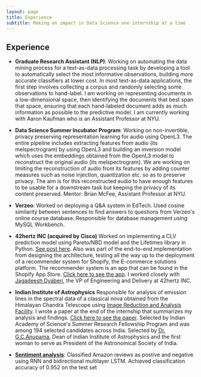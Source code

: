 ```yaml
---
layout: page
title: Experience
subtitle: Making an impact in Data Science one internship at a time
---
```


## Experience
+ **Graduate Research Assistant (NLP)**: Working on automating the data mining process for a text-as-data processing task by developing a tool to automatically select the most informative observations, building more accurate classifiers at lower cost. In most text-as-data applications, the first step involves collecting a corpus and randomly selecting some observations to hand-label. I am working on representing documents in a low-dimensional space, then identifying the documents that best span that space, ensuring that each hand-labeled document adds as much information as possible to the predictive model. I am currently working with Aaron Kaufman who is an Assistant Professor at NYU.


+ **Data Science Summer Incubator Program**: Working on non-invertible, privacy preserving representation learning for audio using OpenL3. The entire pipeline includes extracting features from audio (its melspectrogram) by using OpenL3 and building an inversion model which uses the embeddings obtained from the OpenL3 model to reconstruct the original audio (its melspectrogram). We are working on limiting the reconstruction of audio from its features by adding counter measures such as noise injection, quantization etc. so as to preserve privacy. The aim is for this reconstructed audio to have enough features to be usable for a downstream task but keeping the privacy of its content preserved. Mentor: Brian McFee, Assistant Professor at NYU.


+ **Verzeo**: Worked on deploying a Q&A system in EdTech. Used cosine similarity between sentences to find answers to questions from Verzeo's online course database. Responsible for database management using MySQL Workbench.

+ **42hertz INC (acquired by Cisco)** Worked on implementing a CLV prediction model using Pareto/NBD model and the Lifetimes library in Python. [See post here](https://anushapatil5.github.io/2020-07-09-cltv/). Also was part of the end-to-end implementation from designing the architecture, testing all the way up to the deployment of a recommender system for Shopify, the E-commerce solutions platform. The recommender system is an app that can be found in the Shopify App Store. [Click here to see the app](https://apps.shopify.com/kraken?surface_detail=kraken+recommends&surface_inter_position=1&surface_intra_position=4&surface_type=search). I worked closely with [Jagadeesh Dyaberi](https://www.linkedin.com/in/jagadeesh-dyaberi-4a87951/), the VP of Engineering and Delivery at 42hertz INC.

+ **Indian Institute of Astrophysics** Responsible for analysis of emission lines in the spectral data of a classical nova obtained from the Himalayan Chandra Telescope using [Image Reduction and Analysis Facility](https://github.com/iraf-community/iraf). I wrote a paper at the end of the internship that summarizes my analysis and findings. [Click here to see the paper](https://github.com/anushapatil5/SpectralAnalysis). Selected by Indian Academy of Science's Summer Research Fellowship Program and was among 194 selected candidates across India. Selected by [Dr. G.C.Anupama](https://en.wikipedia.org/wiki/G._C._Anupama), Dean of Indian Institute of Astrophysics and the first woman to serve as President of the Astronomical Society of India. 



+ [**Sentiment analysis**](https://github.com/Regressionist/Sentiment-analysis): Classified Amazon reviews as postive and negative using RNN and bidirectional multilayer LSTM. Achieved classification accuracy of 0.952 on the test set


